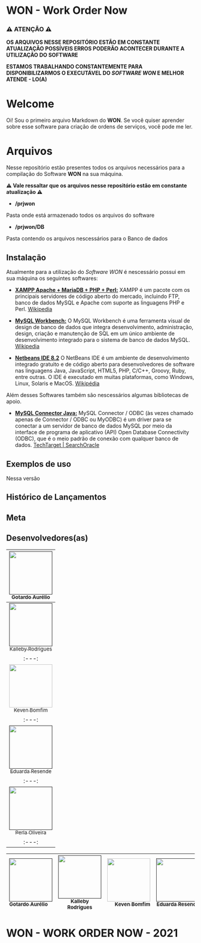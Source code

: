# WON - Work Order Now
### ⚠ ATENÇÃO ⚠
**OS ARQUIVOS NESSE REPOSITÓRIO ESTÃO EM CONSTANTE ATUALIZAÇÃO POSSÍVEIS ERROS PODERÃO ACONTECER DURANTE A UTILIZAÇÃO DO SOFTWARE**

**ESTAMOS TRABALHANDO CONSTANTEMENTE PARA DISPONIBILIZARMOS O EXECUTÁVEL DO _SOFTWARE WON_ E MELHOR ATENDE - LO(A)**

# Welcome

Oi! Sou o primeiro arquivo Markdown do **WON**. Se você quiser aprender sobre esse software para criação de ordens de serviços, você pode me ler. 

# Arquivos
Nesse repositório estão presentes todos os arquivos necessários para a compilação do Software **WON** na sua máquina. 

**⚠ Vale ressaltar que os arquivos nesse repositório estão em constante atualização ⚠**

* **/prjwon**

Pasta onde está armazenado todos os arquivos do software

* **/prjwon/DB**

Pasta contendo os arquivos nescessários para o Banco de dados


## Instalação

Atualmente para a utilização do _Software WON_ é nescessário possui em sua máquina os seguintes softwares:

* **[XAMPP Apache + MariaDB + PHP + Perl:](https://www.apachefriends.org/pt_br/index.html)** XAMPP é um pacote com os principais servidores de código aberto do mercado, incluindo FTP, banco de dados MySQL e Apache com suporte as linguagens PHP e Perl. [Wikipedia](https://pt.wikipedia.org/wiki/XAMPP)

* **[MySQL Workbench:](https://dev.mysql.com/downloads/workbench/)** O MySQL Workbench é uma ferramenta visual de design de banco de dados que integra desenvolvimento, administração, design, criação e manutenção de SQL em um único ambiente de desenvolvimento integrado para o sistema de banco de dados MySQL. [Wikipedia](https://en.wikipedia.org/wiki/MySQL_Workbench)

* **[Netbeans IDE 8.2](https://www.oracle.com/technetwork/java/javase/downloads/jdk-netbeans-jsp-3413139-esa.html)** O NetBeans IDE é um ambiente de desenvolvimento integrado gratuito e de código aberto para desenvolvedores de software nas linguagens Java, JavaScript, HTML5, PHP, C/C++, Groovy, Ruby, entre outras. O IDE é executado em muitas plataformas, como Windows, Linux, Solaris e MacOS. [Wikipédia](https://pt.wikipedia.org/wiki/NetBeans)

Além desses Softwares também são nescessários algumas bibliotecas de apoio.

* **[MySQL Connector Java:]()** MySQL Connector / ODBC (às vezes chamado apenas de Connector / ODBC ou MyODBC) é um driver para se conectar a um servidor de banco de dados MySQL por meio da interface de programa de aplicativo (API) Open Database Connectivity (ODBC), que é o meio padrão de conexão com qualquer banco de dados. [TechTarget | SearchOracle](https://searchoracle.techtarget.com/definition/MySQL-Connector-ODBC-Connector-ODBC-or-MyODBC) 

## Exemplos de uso

Nessa versão 

## Histórico de Lançamentos

## Meta

## Desenvolvedores(as)

[<img src="" width=115 > <br> <sub> Gotardo Aurélio </sub>]() |
| :---: |
[<img src="" width=115 > <br> <sub> Kalleby Rodrigues </sub>]() |
| :---: |
[<img src="https://avatars.githubusercontent.com/u/72482960?v=4" width=115 > <br> <sub> Keven Bomfim </sub>](https://github.com/kevenbomfim/) |
| :---: |
[<img src="" width=115 > <br> <sub> Eduarda Resende </sub>]() |
| :---: |
[<img src="" width=115 > <br> <sub> Perla Oliveira </sub>]() |
| :---: |

[<img src="" width=115 > <br> <sub> Gotardo Aurélio </sub>]() | [<img src="" width=115 > <br> <sub> Kalleby Rodrigues </sub>]() | [<img src="https://avatars.githubusercontent.com/u/72482960?v=4" width=115 > <br> <sub> Keven Bomfim </sub>](https://github.com/kevenbomfim/) | [<img src="" width=115 > <br> <sub> Eduarda Resende </sub>]() | [<img src="" width=115 > <br> <sub> Perla Oliveira </sub>]()
:--------- | :------: | -------: | -------: | -------:

# WON - WORK ORDER NOW - 2021